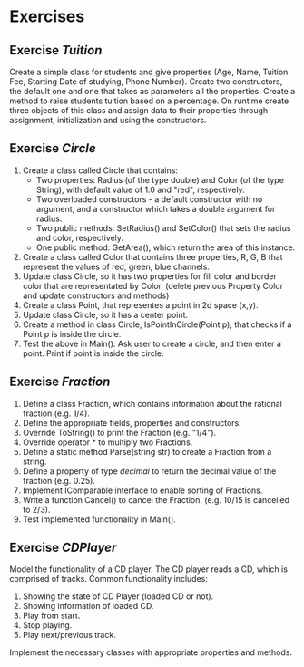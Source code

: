 # Exercises

## Exercise *Tuition*
Create a simple class for students and give properties (Age, Name, Tuition Fee, Starting Date of studying, Phone Number). Create two constructors, the default one and one that takes as parameters all the properties. Create a method to raise students tuition based on a percentage. On runtime create three objects of this class and assign data to their properties through assignment, initialization and using the constructors.​

## Exercise *Circle*
1. Create a class called Circle that contains:
   * Two properties: Radius (of the type double) and Color (of the type String), with default value of 1.0 and "red", respectively. 
   * Two overloaded constructors - a default constructor with no argument, and a constructor which takes a double argument for radius. 
   * Two public methods: SetRadius() and SetColor() that sets the radius and color, respectively. 
   * One public method: GetArea(), which return the area of this instance.
2. Create a class called Color that contains three properties, R, G, B that represent the values of red, green, blue channels.
3. Update class Circle, so it has two properties for fill color and border color that are representated by Color. (delete previous Property Color and update constructors and methods)
4. Create a class Point, that representes a point in 2d space (x,y).
5. Update class Circle, so it has a center point.
6. Create a method in class Circle, IsPointInCircle(Point p), that checks if a Point p is inside the circle.
7. Test the above in Main(). Ask user to create a circle, and then enter a point. Print if point is inside the circle.

## Exercise *Fraction*
1. Define a class Fraction, which contains information about the rational fraction (e.g. 1/4).  
2. Define the appropriate fields, properties and constructors.  
3. Override ToString() to print the Fraction (e.g. "1/4").  
4. Override operator * to multiply two Fractions.  
5. Define a static method Parse(string str) to create a Fraction from a string.
6. Define a property of type *decimal* to return the decimal value of the fraction (e.g. 0.25).  
7. Implement IComparable interface to enable sorting of Fractions.  
8. Write a function Cancel() to cancel the Fraction. (e.g. 10/15 is cancelled to 2/3).  
9. Test implemented functionality in Main().

## Exercise *CDPlayer*
Model the functionality of a CD player. The CD player reads a CD, which is comprised of tracks. Common functionality includes:
1. Showing the state of CD Player (loaded CD or not).  
2. Showing information of loaded CD.
3. Play from start.
4. Stop playing.
5. Play next/previous track.

Implement the necessary classes with appropriate properties and methods.
